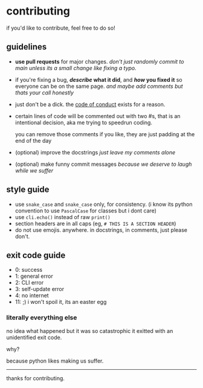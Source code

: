 # contributing

if you'd like to contribute, feel free to do so!

## guidelines

- **use pull requests** for major changes. *don't just randomly commit to main unless its a small change like fixing a typo.*
- if you're fixing a bug, **_describe_ what it did**, and **_how_ you fixed it** so everyone can be on the same page. *and maybe add comments but thats your call honestly*
- just don't be a dick. the [code of conduct](./CODE_OF_CONDUCT.md) exists for a reason.
- certain lines of code will be commented out with two #s, that is an intentional decision, aka me trying to speedrun coding.

  you can remove those comments if you like, they are just padding at the end of the day
- (optional) improve the docstrings *just leave my comments alone*
- (optional) make funny commit messages *because we deserve to laugh while we suffer*

## style guide

- use `snake_case` and `snake_case` only, for consistency. (i know its python convention to use `PascalCase` for classes but i dont care)
- use `cli.echo()` instead of raw `print()`
- section headers are in all caps (eg, `# THIS IS A SECTION HEADER`)
- do not use emojis. anywhere. in docstrings, in comments, just please don't.

## exit code guide

- 0: success
- 1: general error
- 2: CLI error
- 3: self-update error
- 4: no internet
- 11: ;) i won't spoil it, its an easter egg

### literally everything else

no idea what happened but it was so catastrophic it exitted with an unidentified exit code.

why?

because python likes making us suffer.

___

thanks for contributing.
